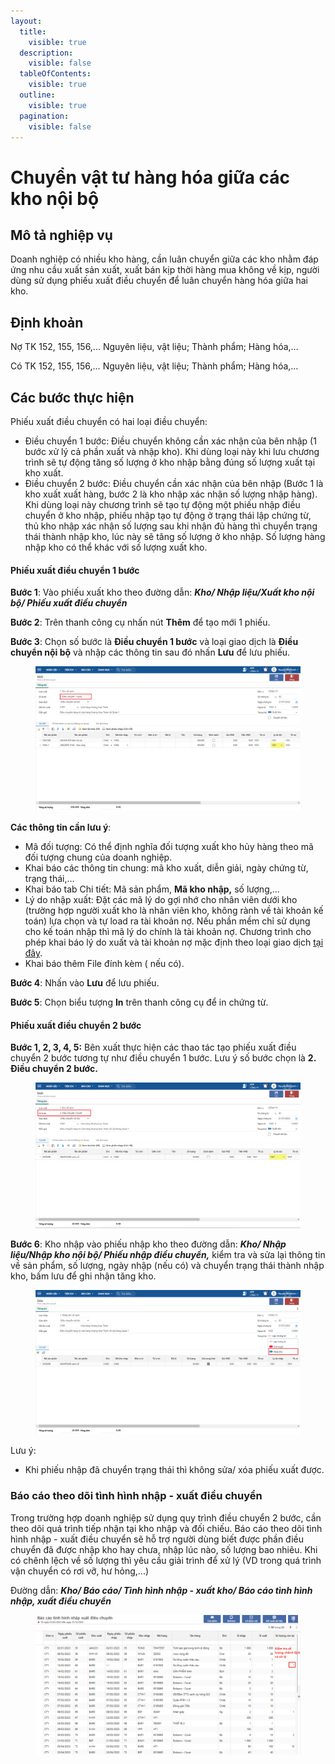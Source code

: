 ```yaml
---
layout:
  title:
    visible: true
  description:
    visible: false
  tableOfContents:
    visible: true
  outline:
    visible: true
  pagination:
    visible: false
---
```


# Chuyển vật tư hàng hóa giữa các kho nội bộ

## Mô tả nghiệp vụ

Doanh nghiệp có nhiều kho hàng, cần luân chuyển giữa các kho nhằm đáp ứng nhu cầu xuất sản xuất, xuất bán kịp thời hàng mua không về kịp, người dùng sử dụng phiếu xuất điều chuyển để luân chuyển hàng hóa giữa hai kho.

## Định khoản

Nợ TK 152, 155, 156,... Nguyên liệu, vật liệu; Thành phẩm; Hàng hóa,…

Có TK 152, 155, 156,… Nguyên liệu, vật liệu; Thành phẩm; Hàng hóa,…

## **Các bước thực hiện**

Phiếu xuất điều chuyển có hai loại điều chuyển:

* Điều chuyển 1 bước: Điều chuyển không cần xác nhận của bên nhập (1 bước xử lý cả phần xuất và nhập kho). Khi dùng loại này khi lưu chương trình sẽ tự động tăng số lượng ở kho nhập bằng đúng số lượng xuất tại kho xuất.
* Điều chuyển 2 bước: Điều chuyển cần xác nhận của bên nhập (Bước 1 là kho xuất xuất hàng, bước 2 là kho nhập xác nhận số lượng nhập hàng). Khi dùng loại này chương trình sẽ tạo tự động một phiếu nhập điều chuyển ở kho nhập, phiếu nhập tạo tự động ở trạng thái lập chứng từ, thủ kho nhập xác nhận số lượng sau khi nhận đủ hàng thì chuyển trạng thái thành nhập kho, lúc này sẽ tăng số lượng ở kho nhập. Số lượng hàng nhập kho có thể khác với số lượng xuất kho.

#### Phiếu xuất điều chuyển 1 bước

**Bước 1**: Vào phiếu xuất kho theo đường dẫn: _**Kho/ Nhập liệu/Xuất kho nội bộ/ Phiếu xuất điều chuyển**_

**Bước 2**: Trên thanh công cụ nhấn nút **Thêm** để tạo mới 1 phiếu.

**Bước 3**: Chọn số bước là **Điều chuyển 1 bước** và loại giao dịch là **Điều chuyển nội bộ** và nhập các thông tin sau đó nhấn **Lưu** để lưu phiếu.

<figure><img src="../../.gitbook/assets/Phiếu xuất điều chuyển.png" alt=""><figcaption></figcaption></figure>

**Các thông tin cần lưu ý**:

* Mã đối tượng: Có thể định nghĩa đối tượng xuất kho hủy hàng theo mã đối tượng chung của doanh nghiệp.
* Khai báo các thông tin chung: mã kho xuất, diễn giải, ngày chứng từ, trạng thái,…
* Khai báo tab Chi tiết: Mã sản phẩm, **Mã kho nhập,** số lượng,...
* Lý do nhập xuất: Đặt các mã lý do gợi nhớ cho nhân viên dưới kho (trường hợp người xuất kho là nhân viên kho, không rành về tài khoản kế toán) lựa chọn và tự load ra tài khoản nợ. Nếu phần mềm chỉ sử dụng cho kế toán nhập thì mã lý do chính là tài khoản nợ. Chương trình cho phép khai báo lý do xuất và tài khoản nợ mặc định theo loại giao dịch [tại đây](http://127.0.0.1:5000/s/rcD7ImF1NXzNzFohN8p5/thiet-lap-su-dung-chung-tu-so-lieu-bao-cao/cach-khai-bao-tai-khoan-ngam-dinh-theo-loai-giao-dich-tren-cac-chung-tu-kho).
* Khai báo thêm File đính kèm ( nếu có).

**Bước 4**: Nhấn vào **Lưu** để lưu phiếu.

**Bước 5**: Chọn biểu tượng **In** trên thanh công cụ để in chứng từ.

#### Phiếu xuất điều chuyển 2 bước

**Bước 1, 2, 3, 4, 5:** Bên xuất thực hiện các thao tác tạo phiếu xuất điều chuyển 2 bước tương tự như điều chuyển 1 bước. Lưu ý số bước chọn là **2. Điều chuyển 2 bước.**

<figure><img src="../../.gitbook/assets/Phiếu xuất điều chuyển 2.png" alt=""><figcaption></figcaption></figure>

**Bước 6**: Kho nhập vào phiếu nhập kho theo đường dẫn: _**Kho/ Nhập liệu/Nhập kho nội bộ/ Phiếu nhập điều chuyển,**_ kiểm tra và sửa lại thông tin về sản phẩm, số lượng, ngày nhập (nếu có) và chuyển trạng thái thành nhập kho, bấm lưu để ghi nhận tăng kho.

<figure><img src="../../.gitbook/assets/Phiếu xuất điều chuyển 3.png" alt=""><figcaption></figcaption></figure>

Lưu ý:

* Khi phiếu nhập đã chuyển trạng thái thì không sửa/ xóa phiếu xuất được.

### Báo cáo theo dõi tình hình nhập - xuất điều chuyển

Trong trường hợp doanh nghiệp sử dụng quy trình điều chuyển 2 bước, cần theo dõi quá trình tiếp nhận tại kho nhập và đối chiếu. Báo cáo theo dõi tình hình nhập - xuất điều chuyển sẽ hỗ trợ người dùng biết được phần điều chuyển đã được nhập kho hay chưa, nhập lúc nào, số lượng bao nhiêu. Khi có chênh lệch về số lượng thì yêu cầu giải trình để xử lý (VD trong quá trình vận chuyển có rơi vỡ, hư hỏng,...)

Đường dẫn: _**Kho/ Báo cáo/ Tình hình nhập - xuất kho/ Báo cáo tình hình nhập, xuất điều chuyển**_

<figure><img src="../../.gitbook/assets/image (69).png" alt=""><figcaption></figcaption></figure>
